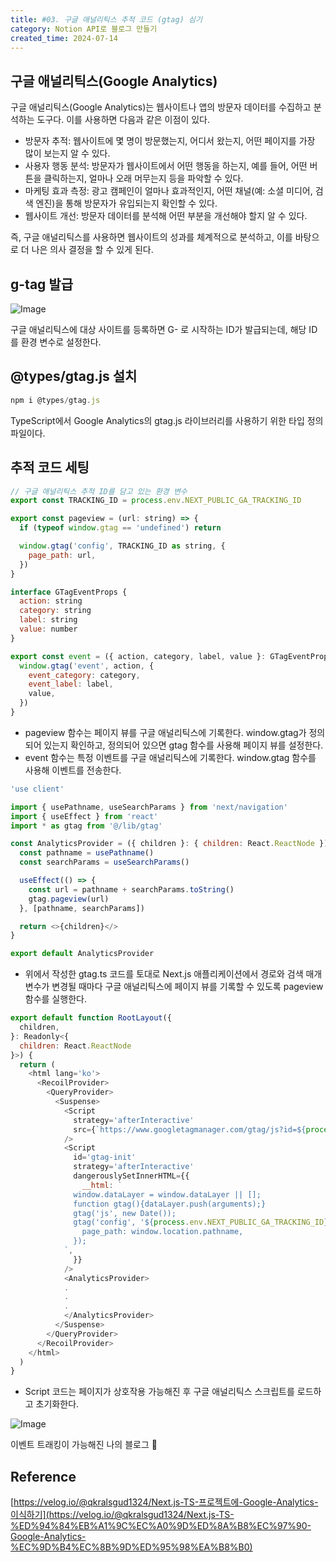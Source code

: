 ```yaml
---
title: #03. 구글 애널리틱스 추적 코드 (gtag) 심기
category: Notion API로 블로그 만들기
created_time: 2024-07-14
---
```


## 구글 애널리틱스(Google Analytics)


구글 애널리틱스(Google Analytics)는 웹사이트나 앱의 방문자 데이터를 수집하고 분석하는 도구다. 이를 사용하면 다음과 같은 이점이 있다.

- 방문자 추적: 웹사이트에 몇 명이 방문했는지, 어디서 왔는지, 어떤 페이지를 가장 많이 보는지 알 수 있다.
- 사용자 행동 분석: 방문자가 웹사이트에서 어떤 행동을 하는지, 예를 들어, 어떤 버튼을 클릭하는지, 얼마나 오래 머무는지 등을 파악할 수 있다.
- 마케팅 효과 측정: 광고 캠페인이 얼마나 효과적인지, 어떤 채널(예: 소셜 미디어, 검색 엔진)을 통해 방문자가 유입되는지 확인할 수 있다.
- 웹사이트 개선: 방문자 데이터를 분석해 어떤 부분을 개선해야 할지 알 수 있다.

즉, 구글 애널리틱스를 사용하면 웹사이트의 성과를 체계적으로 분석하고, 이를 바탕으로 더 나은 의사 결정을 할 수 있게 된다.


## g-tag 발급


![Image](https://boiling-politician-9bc.notion.site/image/https%3A%2F%2Fprod-files-secure.s3.us-west-2.amazonaws.com%2F420927ef-2057-4e77-b9b7-d7005a1db0dd%2F0a360760-0f30-4039-8310-b4ca90cce47b%2F%25E1%2584%2589%25E1%2585%25B3%25E1%2584%258F%25E1%2585%25B3%25E1%2584%2585%25E1%2585%25B5%25E1%2586%25AB%25E1%2584%2589%25E1%2585%25A3%25E1%2586%25BA_2024-07-14_%25E1%2584%258B%25E1%2585%25A9%25E1%2584%2592%25E1%2585%25AE_5.23.11.png?table=block&id=8c43bc46-bb0c-4755-b0cb-7b6b6a58055a&cache=v2)


구글 애널리틱스에 대상 사이트를 등록하면 G- 로 시작하는 ID가 발급되는데, 해당 ID를 환경 변수로 설정한다.


## @types/gtag.js 설치


```javascript
npm i @types/gtag.js
```


TypeScript에서 Google Analytics의 gtag.js 라이브러리를 사용하기 위한 타입 정의 파일이다.


## 추적 코드 세팅


```javascript
// 구글 애널리틱스 추적 ID를 담고 있는 환경 변수
export const TRACKING_ID = process.env.NEXT_PUBLIC_GA_TRACKING_ID

export const pageview = (url: string) => {
  if (typeof window.gtag == 'undefined') return

  window.gtag('config', TRACKING_ID as string, {
    page_path: url,
  })
}

interface GTagEventProps {
  action: string
  category: string
  label: string
  value: number
}

export const event = ({ action, category, label, value }: GTagEventProps) => {
  window.gtag('event', action, {
    event_category: category,
    event_label: label,
    value,
  })
}

```

- pageview 함수는 페이지 뷰를 구글 애널리틱스에 기록한다. window.gtag가 정의되어 있는지 확인하고, 정의되어 있으면 gtag 함수를 사용해 페이지 뷰를 설정한다.
- event 함수는 특정 이벤트를 구글 애널리틱스에 기록한다. window.gtag 함수를 사용해 이벤트를 전송한다.

```javascript
'use client'

import { usePathname, useSearchParams } from 'next/navigation'
import { useEffect } from 'react'
import * as gtag from '@/lib/gtag'

const AnalyticsProvider = ({ children }: { children: React.ReactNode }) => {
  const pathname = usePathname()
  const searchParams = useSearchParams()

  useEffect(() => {
    const url = pathname + searchParams.toString()
    gtag.pageview(url)
  }, [pathname, searchParams])

  return <>{children}</>
}

export default AnalyticsProvider

```

- 위에서 작성한 gtag.ts 코드를 토대로 Next.js 애플리케이션에서 경로와 검색 매개변수가 변경될 때마다 구글 애널리틱스에 페이지 뷰를 기록할 수 있도록 pageview 함수를 실행한다.

```javascript
export default function RootLayout({
  children,
}: Readonly<{
  children: React.ReactNode
}>) {
  return (
    <html lang='ko'>
      <RecoilProvider>
        <QueryProvider>
          <Suspense>
            <Script
              strategy='afterInteractive'
              src={`https://www.googletagmanager.com/gtag/js?id=${process.env.NEXT_PUBLIC_GA_TRACKING_ID}`}
            />
            <Script
              id='gtag-init'
              strategy='afterInteractive'
              dangerouslySetInnerHTML={{
                __html: `
              window.dataLayer = window.dataLayer || [];
              function gtag(){dataLayer.push(arguments);}
              gtag('js', new Date());
              gtag('config', '${process.env.NEXT_PUBLIC_GA_TRACKING_ID}', {
                page_path: window.location.pathname,
              });
            `,
              }}
            />
            <AnalyticsProvider>
            .
            .
            .
            </AnalyticsProvider>
          </Suspense>
        </QueryProvider>
      </RecoilProvider>
    </html>
  )
}

```

- Script 코드는 페이지가 상호작용 가능해진 후 구글 애널리틱스 스크립트를 로드하고 초기화한다.

![Image](https://boiling-politician-9bc.notion.site/image/https%3A%2F%2Fprod-files-secure.s3.us-west-2.amazonaws.com%2F420927ef-2057-4e77-b9b7-d7005a1db0dd%2F6afba0b6-6667-4fae-b9ab-c2bba3566e9d%2FUntitled.png?table=block&id=e2490da8-18f4-4b7c-a4a1-be42706d6dba&cache=v2)


이벤트 트래킹이 가능해진 나의 블로그 🫠


## Reference


[https://velog.io/@qkralsgud1324/Next.js-TS-프로젝트에-Google-Analytics-이식하기](https://velog.io/@qkralsgud1324/Next.js-TS-%ED%94%84%EB%A1%9C%EC%A0%9D%ED%8A%B8%EC%97%90-Google-Analytics-%EC%9D%B4%EC%8B%9D%ED%95%98%EA%B8%B0)

